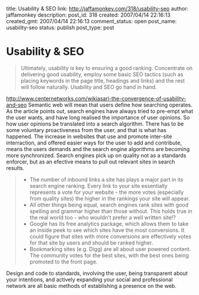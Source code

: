 title: Usability & SEO
link: http://jaffamonkey.com/318/usability-seo
author: jaffamonkey
description: 
post_id: 318
created: 2007/04/14 22:16:13
created_gmt: 2007/04/14 22:16:13
comment_status: open
post_name: usability-seo
status: publish
post_type: post

# Usability & SEO

> Ultimately, usability is key to ensuring a good ranking. Concentrate on delivering good usability, employ some basic SEO tactics (such as placing keywords in the page title, headings and links) and the rest will follow naturally. Usability and SEO go hand in hand.

http://www.centernetworks.com/wikiasari-the-convergence-of-usability-and-seo Semantic web will mean that users define how searching operates. As the article points out, search engines have always tried to pre-empt what the user wants, and have long realised the importance of user opinions. So how user opinions be translated into a search algorithm. There has to be some voluntary proactiveness from the user, and that is what has happened. The increase in websites that use and promote inter-site interraction, and offered easier ways for the user to add and contribute, means the users demands and the search engine algorithms are becoming more synchronized. Search engines pick up on quality not as a standards enforcer, but as an efective means to pull out relevant sites in search results. 

>   * The number of inbound links a site has plays a major part in its search engine ranking. Every link to your site essentially represents a vote for your website - the more votes (especially from quality sites) the higher in the rankings your site will appear.
>   * All other things being equal, search engines rank sites with good spelling and grammar higher than those without. This holds true in the real world too - who wouldn't prefer a well written site!?
>   * Google has its free analytics package, which allows them to take an inside peek to see which sites have the most conversions. It could figure that sites with more conversions are effectively votes for that site by users and should be ranked higher.
>   * Bookmarking sites (e.g. Digg) are all about user powered content. The community votes for the best sites, with the best ones being promoted to the front page.

Design and code to standards, involving the user, being transparent about your intentions, and actively expanding your social and professional network are all basic methods of establishing a presence on the web.
